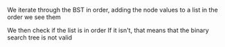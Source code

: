 We iterate through the BST in order, adding the node values to a list in the order we see them

We then check if the list is in order
If it isn't, that means that the binary search tree is not valid
